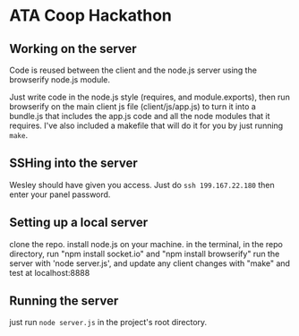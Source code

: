 ATA Coop Hackathon
==============

Working on the server
---------------------

Code is reused between the client and the node.js server using the browserify node.js module.

Just write code in the node.js style (requires, and module.exports), then run browserify on the main client js file (client/js/app.js) to turn it into a bundle.js that includes the app.js code and all the node modules that it requires. I've also included a makefile that will do it for you by just running `make`.

SSHing into the server
----------------------
Wesley should have given you access. Just do `ssh 199.167.22.180` then enter your panel password.

Setting up a local server
---------------------
clone the repo.
install node.js on your machine.
in the terminal, in the repo directory, run "npm install socket.io" and "npm install browserify"
run the server with 'node server.js', and update any client changes with "make" and test at localhost:8888

Running the server
------------------

just run `node server.js` in the project's root directory.

